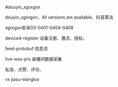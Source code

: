 #douyin_xgorgon

douyin_xgorgon、All versions are available、抖音算法

xgorgon安卓03-0401-0404-0408

deviced-register 设备注册、激活、授权。

feed-protobuf 信息流

live-wss-pro 直播间数据采集

私信、点赞、评论、

vx jiasu-wangluo

